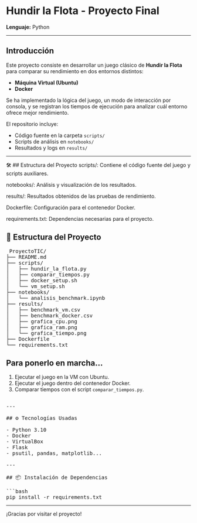 # Hundir la Flota - Proyecto Final

**Lenguaje:** Python

---

## Introducción

Este proyecto consiste en desarrollar un juego clásico de **Hundir la Flota** para comparar su rendimiento en dos entornos distintos:  
- **Máquina Virtual (Ubuntu)**  
- **Docker**

Se ha implementado la lógica del juego, un modo de interacción por consola, y se registran los tiempos de ejecución para analizar cuál entorno ofrece mejor rendimiento.  

El repositorio incluye:  
- Código fuente en la carpeta `scripts/`  
- Scripts de análisis en `notebooks/`  
- Resultados y logs en `results/`  

---
🛠️ ## Estructura del Proyecto
scripts/: Contiene el código fuente del juego y scripts auxiliares.

notebooks/: Análisis y visualización de los resultados.

results/: Resultados obtenidos de las pruebas de rendimiento.

Dockerfile: Configuración para el contenedor Docker.

requirements.txt: Dependencias necesarias para el proyecto.
## 🧱 Estructura del Proyecto

<pre> ProyectoTIC/
├── README.md
├── scripts/
│   ├── hundir_la_flota.py
│   ├── comparar_tiempos.py
│   ├── docker_setup.sh
│   └── vm_setup.sh
├── notebooks/
│   └── analisis_benchmark.ipynb
├── results/
│   ├── benchmark_vm.csv
│   ├── benchmark_docker.csv
│   ├── grafica_cpu.png
│   ├── grafica_ram.png
│   └── grafica_tiempo.png
├── Dockerfile
└── requirements.txt</pre>

## Para ponerlo en marcha...

1. Ejecutar el juego en la VM con Ubuntu.  
2. Ejecutar el juego dentro del contenedor Docker.  
3. Comparar tiempos con el script `comparar_tiempos.py`.  

<pre> 
---

## ⚙️ Tecnologías Usadas

- Python 3.10
- Docker
- VirtualBox
- Flask
- psutil, pandas, matplotlib...

---

## 📦 Instalación de Dependencias

```bash
pip install -r requirements.txt</pre>
---

¡Gracias por visitar el proyecto!
